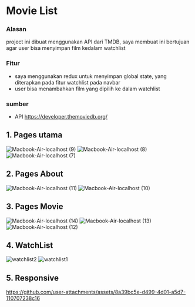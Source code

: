 # Movie List

### Alasan
project ini dibuat menggunakan API dari TMDB, saya membuat ini bertujuan agar user bisa menyimpan film kedalam watchlist

### Fitur
* saya menggunakan redux untuk menyimpan global state, yang diterapkan pada fitur watchlist pada navbar
* user bisa menambahkan film yang dipilih ke dalam watchlist

### sumber
* API https://developer.themoviedb.org/

## 1. Pages utama
![Macbook-Air-localhost (9)](https://github.com/user-attachments/assets/09ae9e49-1c6c-4c74-b947-c6209c6eddde)
![Macbook-Air-localhost (8)](https://github.com/user-attachments/assets/31aac0d5-706f-456f-b21c-9a97090fdc32)
![Macbook-Air-localhost (7)](https://github.com/user-attachments/assets/ce17da71-c5b4-4af0-bdd2-67fdc9b181e5)




## 2. Pages About
![Macbook-Air-localhost (11)](https://github.com/user-attachments/assets/d9bd0dfe-812e-42ed-830e-43c756cb0e3f)
![Macbook-Air-localhost (10)](https://github.com/user-attachments/assets/bcb22109-310f-4fc0-9811-84babba2133d)




## 3. Pages Movie
![Macbook-Air-localhost (14)](https://github.com/user-attachments/assets/2226723a-b0d7-43dd-bb3b-36a06ed1209b)
![Macbook-Air-localhost (13)](https://github.com/user-attachments/assets/eb8492cb-57da-4991-a0f0-c633a87e6777)
![Macbook-Air-localhost (12)](https://github.com/user-attachments/assets/7780ca51-449c-4b51-bfa5-a740d1f6b29e)




## 4. WatchList
![watchlist2](https://github.com/user-attachments/assets/caa198e5-1e02-429c-b796-8109309aead7)
![watchlist1](https://github.com/user-attachments/assets/0480cde3-ff6c-4f68-8773-229ade62ccdc)

## 5. Responsive


https://github.com/user-attachments/assets/8a39bc5e-d499-4d01-a5d7-110707238c16









